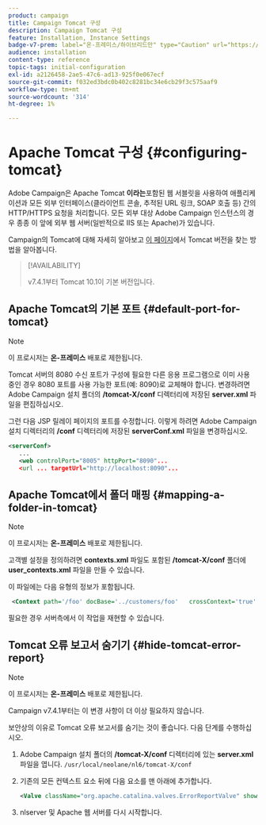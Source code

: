 ```yaml
---
product: campaign
title: Campaign Tomcat 구성
description: Campaign Tomcat 구성
feature: Installation, Instance Settings
badge-v7-prem: label="온-프레미스/하이브리드만" type="Caution" url="https://experienceleague.adobe.com/docs/campaign-classic/using/installing-campaign-classic/architecture-and-hosting-models/hosting-models-lp/hosting-models.html?lang=ko" tooltip="온-프레미스 및 하이브리드 배포에만 적용"
audience: installation
content-type: reference
topic-tags: initial-configuration
exl-id: a2126458-2ae5-47c6-ad13-925f0e067ecf
source-git-commit: f032ed3bdc0b402c8281bc34e6cb29f3c575aaf9
workflow-type: tm+mt
source-wordcount: '314'
ht-degree: 1%

---
```


# Apache Tomcat 구성 {#configuring-tomcat}

Adobe Campaign은 Apache Tomcat **이라는**&#x200B;포함된 웹 서블릿을 사용하여 애플리케이션과 모든 외부 인터페이스(클라이언트 콘솔, 추적된 URL 링크, SOAP 호출 등) 간의 HTTP/HTTPS 요청을 처리합니다. 모든 외부 대상 Adobe Campaign 인스턴스의 경우 종종 이 앞에 외부 웹 서버(일반적으로 IIS 또는 Apache)가 있습니다.

Campaign의 Tomcat에 대해 자세히 알아보고 [이 페이지](../../production/using/locate-tomcat-version.md)에서 Tomcat 버전을 찾는 방법을 알아봅니다.

>[!AVAILABILITY]
>
> v7.4.1부터 Tomcat 10.1이 기본 버전입니다.
>


## Apache Tomcat의 기본 포트 {#default-port-for-tomcat}


>[!NOTE]
>
>이 프로시저는 **온-프레미스** 배포로 제한됩니다.
>

Tomcat 서버의 8080 수신 포트가 구성에 필요한 다른 응용 프로그램으로 이미 사용 중인 경우 8080 포트를 사용 가능한 포트(예: 8090)로 교체해야 합니다. 변경하려면 Adobe Campaign 설치 폴더의 **/tomcat-X/conf** 디렉터리에 저장된 **server.xml** 파일을 편집하십시오.

그런 다음 JSP 릴레이 페이지의 포트를 수정합니다. 이렇게 하려면 Adobe Campaign 설치 디렉터리의 **/conf** 디렉터리에 저장된 **serverConf.xml** 파일을 변경하십시오.

```xml
<serverConf>
   ...
   <web controlPort="8005" httpPort="8090"...
   <url ... targetUrl="http://localhost:8090"...
```

## Apache Tomcat에서 폴더 매핑 {#mapping-a-folder-in-tomcat}


>[!NOTE]
>
>이 프로시저는 **온-프레미스** 배포로 제한됩니다.
>

고객별 설정을 정의하려면 **contexts.xml** 파일도 포함된 **/tomcat-X/conf** 폴더에 **user_contexts.xml** 파일을 만들 수 있습니다.

이 파일에는 다음 유형의 정보가 포함됩니다.

```xml
 <Context path='/foo' docBase='../customers/foo'   crossContext='true' debug='0' reloadable='true' trusted='false'/>
```

필요한 경우 서버측에서 이 작업을 재현할 수 있습니다.

## Tomcat 오류 보고서 숨기기 {#hide-tomcat-error-report}


>[!NOTE]
>
>이 프로시저는 **온-프레미스** 배포로 제한됩니다.
>
>Campaign v7.4.1부터는 이 변경 사항이 더 이상 필요하지 않습니다.
>

보안상의 이유로 Tomcat 오류 보고서를 숨기는 것이 좋습니다. 다음 단계를 수행하십시오.

1. Adobe Campaign 설치 폴더의 **/tomcat-X/conf** 디렉터리에 있는 **server.xml** 파일을 엽니다. `/usr/local/neolane/nl6/tomcat-X/conf`
1. 기존의 모든 컨텍스트 요소 뒤에 다음 요소를 맨 아래에 추가합니다.

   ```xml
   <Valve className="org.apache.catalina.valves.ErrorReportValve" showReport="false" showServerInfo="false"/>
   ```

1. nlserver 및 Apache 웹 서버를 다시 시작합니다.
